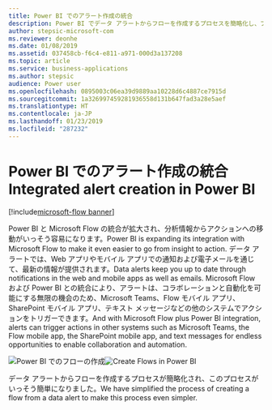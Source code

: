 ```yaml
---
title: Power BI でのアラート作成の統合
description: Power BI でデータ アラートからフローを作成するプロセスを簡略化し、プロセスをさらに簡単にしました。
author: stepsic-microsoft-com
ms.reviewer: deonhe
ms.date: 01/08/2019
ms.assetid: 037458cb-f6c4-e811-a971-000d3a137208
ms.topic: article
ms.service: business-applications
ms.author: stepsic
audience: Power user
ms.openlocfilehash: 0895003c06ea39d9889aa10228d6c4887ce7915d
ms.sourcegitcommit: 1a326997459281936558d131b647fad3a28e5aef
ms.translationtype: HT
ms.contentlocale: ja-JP
ms.lasthandoff: 01/23/2019
ms.locfileid: "287232"
---
```

# <a name="integrated-alert-creation-in-power-bi"></a><span data-ttu-id="59ce2-103">Power BI でのアラート作成の統合</span><span class="sxs-lookup"><span data-stu-id="59ce2-103">Integrated alert creation in Power BI</span></span>


[!include[microsoft-flow banner](../includes/microsoft-flow.md)]

<span data-ttu-id="59ce2-104">Power BI と Microsoft Flow の統合が拡大され、分析情報からアクションへの移動がいっそう容易になります。</span><span class="sxs-lookup"><span data-stu-id="59ce2-104">Power BI is expanding its integration with Microsoft Flow to make it even easier to go from insight to action.</span></span> <span data-ttu-id="59ce2-105">データ アラートでは、Web アプリやモバイル アプリでの通知および電子メールを通じて、最新の情報が提供されます。</span><span class="sxs-lookup"><span data-stu-id="59ce2-105">Data alerts keep you up to date through notifications in the web and mobile apps as well as emails.</span></span> <span data-ttu-id="59ce2-106">Microsoft Flow および Power BI との統合により、アラートは、コラボレーションと自動化を可能にする無限の機会のため、Microsoft Teams、Flow モバイル アプリ、SharePoint モバイル アプリ、テキスト メッセージなどの他のシステムでアクションをトリガーできます。</span><span class="sxs-lookup"><span data-stu-id="59ce2-106">And with Microsoft Flow plus Power BI integration, alerts can trigger actions in other systems such as Microsoft Teams, the Flow mobile app, the SharePoint mobile app, and text messages for endless opportunities to enable collaboration and automation.</span></span> 

<span data-ttu-id="59ce2-107">![Power BI でのフローの作成](media/PowerBIAlertCreation-1.png "Power BI でのフローの作成")</span><span class="sxs-lookup"><span data-stu-id="59ce2-107">![Create Flows in Power BI](media/PowerBIAlertCreation-1.png "Create Flows in Power BI")</span></span>

<span data-ttu-id="59ce2-108">データ アラートからフローを作成するプロセスが簡略化され、このプロセスがいっそう簡単になりました。</span><span class="sxs-lookup"><span data-stu-id="59ce2-108">We have simplified the process of creating a flow from a data alert to make this process even simpler.</span></span>
